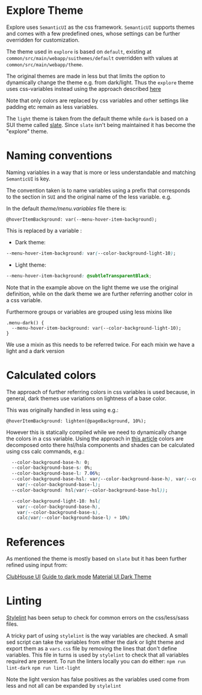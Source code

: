 # Explore Theme

Explore uses `SemanticUI` as the css framework. `SemanticUI` supports themes and comes with a few predefined ones, whose settings can be further overridden for customization.

The theme used in `explore` is based on `default`, existing at `common/src/main/webapp/suithemes/default` overridden with values at `common/src/main/webapp/theme`.

The original themes are made in less but that limits the option to dynamically change the theme e.g.
from dark/light. Thus the `explore` theme uses css-variables instead using the approach described
[here](https://css-tricks.com/a-complete-guide-to-dark-mode-on-the-web/)

Note that only colors are replaced by css variables and other settings like padding etc remain as less variables.

The `light` theme is taken from the default theme while `dark` is based on a SUI theme called [slate](https://github.com/semantic-ui-forest/forest-themes/tree/master/src/themes/bootswatch/v4/slate).
Since `slate` isn't being maintained it has become the "explore" theme.

# Naming conventions

Naming variables in a way that is more or less understandable and matching `SemanticUI` is key.

The convention taken is to name variables using a prefix that corresponds to the section in `SUI` and the original name of the less variable. e.g.

In the default _theme/menu.variables_ file there is:

```less
@hoverItemBackground: var(--menu-hover-item-background);
```

This is replaced by a variable :

- Dark theme:

```css
--menu-hover-item-background: var(--color-background-light-10);
```

- Light theme:

```css
--menu-hover-item-background: @subtleTransparentBlack;
```

Note that in the example above on the light theme we use the original definition, while
on the dark theme we are further referring another color in a css variable.

Furthermore groups or variables are grouped using less mixins like

```less
.menu-dark() {
  --menu-hover-item-background: var(--color-background-light-10);
}
```

We use a mixin as this needs to be referred twice.
For each mixin we have a light and a dark version

# Calculated colors

The approach of further referring colors in css variables is used because, in general, dark themes use variations on lightness of a base color.

This was originally handled in less using e.g.:

```less
@hoverItemBackground: lighten(@pageBackground, 10%);
```

However this is statically compiled while we need to dynamically change the colors in a css variable.
Using the approach in [this article](https://blog.jim-nielsen.com/2020/sass-color-functions-in-css/) colors are decomposed onto there hsl/hsla components and shades can be calculated using css calc commands, e.g.:

```css
  --color-background-base-h: 0;
  --color-background-base-s: 0%;
  --color-background-base-l: 7.06%;
  --color-background-base-hsl: var(--color-background-base-h), var(--color-background-base-s),
    var(--color-background-base-l);
  --color-background: hsl(var(--color-background-base-hsl));

  --color-background-light-10: hsl(
    var(--color-background-base-h),
    var(--color-background-base-s),
    calc(var(--color-background-base-l) + 10%)
```

# References

As mentioned the theme is mostly based on `slate` but it has been further refined using input from:

[ClubHouse UI](https://app.clubhouse.io)
[Guide to dark mode](https://css-tricks.com/a-complete-guide-to-dark-mode-on-the-web/)
[Material UI Dark Theme](https://material.io/design/color/dark-theme.html#ui-application)

# Linting

[Stylelint](https://stylelint.io/) has been setup to check for common errors on the css/less/sass files.

A tricky part of using `stylelint` is the way variables are checked.
A small sed script can take the variables from either the dark or light theme and export them as a `vars.css` file by removing the lines that don't define variables.
This file in turns is used by `stylelint` to check that all variables required are present.
To run the linters locally you can do either:
`npm run lint-dark`
`npm run lint-light`

Note the light version has false positives as the variables used come from less and not all can be expanded by `stylelint`
